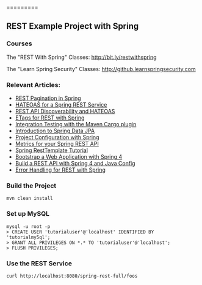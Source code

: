 =========

## REST Example Project with Spring

### Courses
The "REST With Spring" Classes: http://bit.ly/restwithspring

The "Learn Spring Security" Classes: http://github.learnspringsecurity.com

### Relevant Articles: 
- [REST Pagination in Spring](http://www.baeldung.com/2012/01/18/rest-pagination-in-spring/)
- [HATEOAS for a Spring REST Service](http://www.baeldung.com/2011/11/13/rest-service-discoverability-with-spring-part-5/)
- [REST API Discoverability and HATEOAS](http://www.baeldung.com/2011/11/06/restful-web-service-discoverability-part-4/)
- [ETags for REST with Spring](http://www.baeldung.com/2013/01/11/etags-for-rest-with-spring/)
- [Integration Testing with the Maven Cargo plugin](http://www.baeldung.com/2011/10/16/how-to-set-up-integration-testing-with-the-maven-cargo-plugin/)
- [Introduction to Spring Data JPA](http://www.baeldung.com/2011/12/22/the-persistence-layer-with-spring-data-jpa/)
- [Project Configuration with Spring](http://www.baeldung.com/2012/03/12/project-configuration-with-spring/)
- [Metrics for your Spring REST API](http://www.baeldung.com/spring-rest-api-metrics)
- [Spring RestTemplate Tutorial](http://www.baeldung.com/rest-template)
- [Bootstrap a Web Application with Spring 4](http://www.baeldung.com/bootstraping-a-web-application-with-spring-and-java-based-configuration)
- [Build a REST API with Spring 4 and Java Config](http://www.baeldung.com/building-a-restful-web-service-with-spring-and-java-based-configuration)
- [Error Handling for REST with Spring](http://www.baeldung.com/exception-handling-for-rest-with-spring)



### Build the Project
```
mvn clean install
```


### Set up MySQL
```
mysql -u root -p 
> CREATE USER 'tutorialuser'@'localhost' IDENTIFIED BY 'tutorialmy5ql';
> GRANT ALL PRIVILEGES ON *.* TO 'tutorialuser'@'localhost';
> FLUSH PRIVILEGES;
```


### Use the REST Service

```
curl http://localhost:8080/spring-rest-full/foos
```
